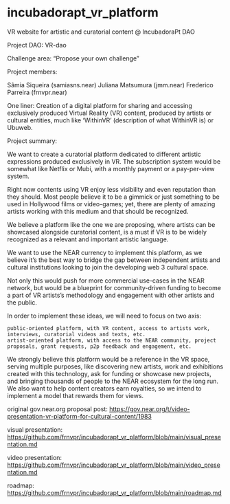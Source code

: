 # incubadorapt_vr_platform
VR website for artistic and curatorial content @ IncubadoraPt DAO

Project DAO: VR-dao

Challenge area: “Propose your own challenge”

Project members:

Sâmia Siqueira (samiasns.near)
Juliana Matsumura (jmm.near)
Frederico Parreira (frnvpr.near)

One liner: Creation of a digital platform for sharing and accessing exclusively produced Virtual Reality (VR) content, produced by artists or cultural entities, much like ‘WithinVR’ (description of what WithinVR is) or Ubuweb.

Project summary:

We want to create a curatorial platform dedicated to different artistic expressions produced exclusively in VR. The subscription system would be somewhat like Netflix or Mubi, with a monthly payment or a pay-per-view system.

Right now contents using VR enjoy less visibility and even reputation than they should. Most people believe it to be a gimmick or just something to be used in Hollywood films or video-games; yet, there are plenty of amazing artists working with this medium and that should be recognized.

We believe a platform like the one we are proposing, where artists can be showcased alongside curatorial content, is a must if VR is to be widely recognized as a relevant and important artistic language.

We want to use the NEAR currency to implement this platform, as we believe it’s the best way to bridge the gap between independent artists and cultural institutions looking to join the developing web 3 cultural space.

Not only this would push for more commercial use-cases in the NEAR network, but would be a blueprint for community-driven funding to become a part of VR artists’s methodology and engagement with other artists and the public.

In order to implement these ideas, we will need to focus on two axis:

    public-oriented platform, with VR content, access to artists work, interviews, curatorial videos and texts, etc.
    artist-oriented platform, with access to the NEAR community, project proposals, grant requests, p2p feedback and engagement, etc.

We strongly believe this platform would be a reference in the VR space, serving multiple purposes, like discovering new artists, work and exhibitions created with this technology, ask for funding or showcase new projects, and bringing thousands of people to the NEAR ecosystem for the long run.
We also want to help content creators earn royalties, so we intend to implement a model that rewards them for views.



original gov.near.org proposal post: https://gov.near.org/t/video-presentation-vr-platform-for-cultural-content/1983

visual presentation: https://github.com/frnvpr/incubadorapt_vr_platform/blob/main/visual_presentation.md

video presentation: https://github.com/frnvpr/incubadorapt_vr_platform/blob/main/video_presentation.md

roadmap: https://github.com/frnvpr/incubadorapt_vr_platform/blob/main/roadmap.md
